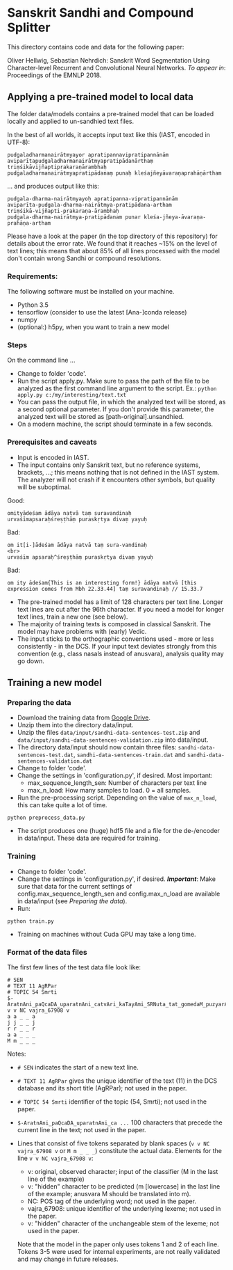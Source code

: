 # Sanskrit Sandhi and Compound Splitter

This directory contains code and data for the following paper:

Oliver Hellwig, Sebastian Nehrdich: Sanskrit Word Segmentation Using Character-level Recurrent and
Convolutional Neural Networks. *To appear in*: Proceedings of the EMNLP 2018.

## Applying a pre-trained model to local data

The folder data/models contains a pre-trained model that can be loaded locally and applied to un-sandhied text files.

In the best of all worlds, it accepts input text like this (IAST, encoded in UTF-8):
```
pudgaladharmanairātmyayor apratipannavipratipannānām
aviparītapudgaladharmanairātmyapratipādanārthaṃ
triṃśikāvijñaptiprakaraṇārambhaḥ  
pudgaladharmanairātmyapratipādanaṃ punaḥ kleśajñeyāvaraṇaprahāṇārtham  
```

... and produces output like this:

```
pudgala-dharma-nairātmyayoḥ apratipanna-vipratipannānām
aviparīta-pudgala-dharma-nairātmya-pratipādana-artham
triṃśikā-vijñapti-prakaraṇa-ārambhaḥ
pudgala-dharma-nairātmya-pratipādanam punar kleśa-jñeya-āvaraṇa-prahāṇa-artham
```

Please have a look at the paper (in the top directory of this repository) for details about the error rate. We found that it reaches ~15% on the level of text lines; this means that about 85% of all lines processed with the model don't contain wrong Sandhi or compound resolutions.

### Requirements:

The following software must be installed on your machine.
* Python 3.5
* tensorflow (consider to use the latest [Ana-]conda release)
* numpy
* (optional:) h5py, when you want to train a new model


### Steps
On the command line ...
* Change to folder 'code'.
* Run the script apply.py. Make sure to pass the path of the file to be analyzed as the first command line argument to the script. Ex.: `python apply.py c:/my/interesting/text.txt`
* You can pass the output file, in which the analyzed text will be stored, as a second optional parameter. If you don't provide this parameter, the analyzed text will be stored as [path-original].unsandhied.
* On a modern machine, the script should terminate in a few seconds.

### Prerequisites and caveats
* Input is encoded in IAST.
* The input contains only Sanskrit text, but no reference systems, brackets, ...; this means nothing that is not defined in the IAST system.
The analyzer will not crash if it encounters other symbols, but quality will be suboptimal.

Good:
```
omityādeśam ādāya natvā taṃ suravandinaḥ
urvaśīmapsaraḥśreṣṭhāṃ puraskṛtya divaṃ yayuḥ
```

Bad:
```
om it[i-]ādeśam ādāya natvā taṃ sura-vandinaḥ
<br>
urvaśīm apsaraḥ^śreṣṭhāṃ puraskṛtya divaṃ yayuḥ
```

Bad:
```
om ity ādeśam{This is an interesting form!} ādāya natvā [this expression comes from Mbh 22.33.44] taṃ suravandinaḥ // 15.33.7
```
* The pre-trained model has a limit of 128 characters per text line. Longer text lines are cut after the 96th character.
If you need a model for longer text lines, train a new one (see below). 
* The majority of training texts is composed in classical Sanskrit. The model may have problems with (early) Vedic.
* The input sticks to the orthographic conventions used - more or less consistently - in the DCS. If your input text deviates strongly from this convention (e.g., class nasals instead of anusvara), analysis quality may go down.


## Training a new model

### Preparing the data
* Download the training data from [Google Drive](https://drive.google.com/open?id=1Lf1VPxsYRzC3yuYz9XfPbHpYSh7ZOJOO).
* Unzip them into the directory data/input.
* Unzip the files `data/input/sandhi-data-sentences-test.zip` and `data/input/sandhi-data-sentences-validation.zip` into data/input.
* The directory data/input should now contain three files: `sandhi-data-sentences-test.dat`, `sandhi-data-sentences-train.dat` and `sandhi-data-sentences-validation.dat`
* Change to folder 'code'.
* Change the settings in 'configuration.py', if desired. Most important:
  * max_sequence_length_sen: Number of characters per text line
  * max_n_load: How many samples to load. 0 = all samples.
* Run the pre-processing script. Depending on the value of `max_n_load`, this can take quite a lot of time.
```
python preprocess_data.py
```
* The script produces one (huge) hdf5 file and a file for the de-/encoder in data/input. These data are required for training.

### Training
* Change to folder 'code'.
* Change the settings in 'configuration.py', if desired. ***Important***: Make sure that data for the current settings of config.max_sequence_length_sen and config.max_n_load are available in data/input (see *Preparing the data*).
* Run:
```
python train.py
```
* Training on machines without Cuda GPU may take a long time.


### Format of the data files
The first few lines of the test data file look like:

```
# SEN
# TEXT 11 AgRPar
# TOPIC 54 Smrti
$-AratnAni_paQcaDA_uparatnAni_catvAri_kaTayAmi_SRNuta_tat_gomedaM_puzyarAgaM_ca_vExUryaM_ca_pravAlakam
v v NC vajra_67908 v
a a _ _ a
j j _ _ j
r r _ _ r
a a _ _ _
M m _ _ _
```

Notes:
* `# SEN` indicates the start of a new text line.
* `# TEXT 11 AgRPar` gives the unique identifier of the text (11) in the DCS database and its short title (AgRPar); not used in the paper.
* `# TOPIC 54 Smrti` identifier of the topic (54, Smrti); not used in the paper.
* `$-AratnAni_paQcaDA_uparatnAni_ca ...` 100 characters that precede the current line in the text; not used in the paper.
* Lines that consist of five tokens separated by blank spaces (`v v NC vajra_67908 v` or `M m _ _ _`) constitute the actual data. Elements for the line `v v NC vajra_67908 v`:
  * v: original, observed character; input of the classifier (M in the last line of the example)
  * v: "hidden" character to be predicted (m [lowercase] in the last line of the example; anusvara M should be translated into m).
  * NC: POS tag of the underlying word; not used in the paper.
  * vajra_67908: unique identifier of the underlying lexeme; not used in the paper.
  * v: "hidden" character of the unchangeable stem of the lexeme; not used in the paper.
  
  Note that the model in the paper only uses tokens 1 and 2 of each line. Tokens 3-5 were used for internal experiments, are not really validated and may change in future releases.
